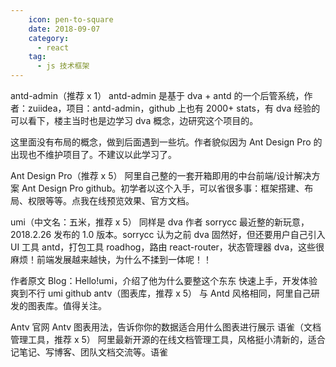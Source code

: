 ```yaml
---
    icon: pen-to-square
    date: 2018-09-07
    category:
      - react
    tag:
      - js 技术框架
---
```


antd-admin（推荐 x 1）
antd-admin 是基于 dva + antd 的一个后管系统，作者：zuiidea，项目：antd-admin，github 上也有 2000+ stats，有 dva 经验的可以看下，楼主当时也是边学习 dva 概念，边研究这个项目的。

这里面没有布局的概念，做到后面遇到一些坑。作者貌似因为 Ant Design Pro 的出现也不维护项目了。不建议以此学习了。

Ant Design Pro（推荐 x 5）
阿里自己整的一套开箱即用的中台前端/设计解决方案 Ant Design Pro github。初学者以这个入手，可以省很多事：框架搭建、布局、权限等等。点我在线预览效果、官方文档。

umi（中文名：五米，推荐 x 5）
同样是 dva 作者 sorrycc 最近整的新玩意，2018.2.26 发布的 1.0 版本。sorrycc 认为之前 dva 固然好，但还要用户自己引入 UI 工具 antd，打包工具 roadhog，路由 react-router，状态管理器 dva，这些很麻烦！前端发展越来越快，为什么不揉到一体呢！！

作者原文 Blog：Hello!umi，介绍了他为什么要整这个东东
快速上手，开发体验爽到不行
umi github
antv（图表库，推荐 x 5）
与 Antd 风格相同，阿里自己研发的图表库。值得关注。

Antv 官网
Antv 图表用法，告诉你你的数据适合用什么图表进行展示
语雀（文档管理工具，推荐 x 5）
阿里最新开源的在线文档管理工具，风格挺小清新的，适合记笔记、写博客、团队文档交流等。语雀
